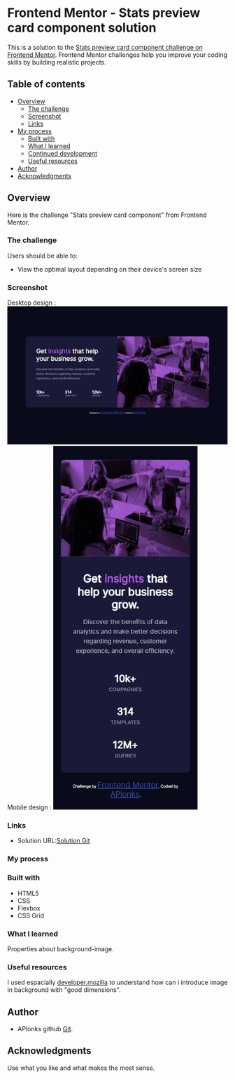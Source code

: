 # Frontend Mentor - Stats preview card component solution

This is a solution to the [Stats preview card component challenge on Frontend Mentor](https://www.frontendmentor.io/challenges/stats-preview-card-component-8JqbgoU62). Frontend Mentor challenges help you improve your coding skills by building realistic projects. 

## Table of contents

- [Overview](#overview)
  - [The challenge](#the-challenge)
  - [Screenshot](#screenshot)
  - [Links](#links)
- [My process](#my-process)
  - [Built with](#built-with)
  - [What I learned](#what-i-learned)
  - [Continued development](#continued-development)
  - [Useful resources](#useful-resources)
- [Author](#author)
- [Acknowledgments](#acknowledgments)


## Overview

Here is the challenge "Stats preview card component" from Frontend Mentor.

### The challenge

Users should be able to:

- View the optimal layout depending on their device's screen size

### Screenshot

Desktop design : ![Desktop](Screen_Project_Finished/Screen_Desktop_Project_Finished.JPG)
Mobile design : ![Mobile](Screen_Project_Finished/Screen_Mobile_Project_Finished.JPG)

### Links

- Solution URL:[Solution Git](https://github.com/APlonks/FT-Mentor-ComposantCarteStats.git)

### My process

### Built with

- HTML5 
- CSS
- Flexbox
- CSS Grid

### What I learned

Properties about background-image.

### Useful resources

I used espacially [developer.mozilla](https://developer.mozilla.org/fr/) to understand how can i introduce image in background with "good dimensions".

## Author

- APlonks github [Git](https://github.com/APlonks).

## Acknowledgments

Use what you like and what makes the most sense.
